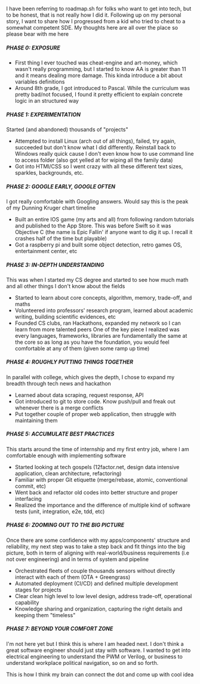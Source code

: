 
I have been referring to roadmap.sh for folks who want to get into tech, but to be honest, that is not really how I did it. Following up on my personal story, I want to share how I progressed from a kid who tried to cheat to a somewhat competent SDE.
My thoughts here are all over the place so please bear with me here

##### PHASE 0: EXPOSURE
- First thing I ever touched was cheat-engine and art-money, which wasn't really programming, but I started to know AA is greater than 11 and it means dealing more damage. This kinda introduce a bit about variables definitions
- Around 8th grade, I got introduced to Pascal. While the curriculum was pretty bad/not focused, I found it pretty efficient to explain concrete logic in an structured way


##### PHASE 1: EXPERIMENTATION
Started (and abandoned) thousands of "projects"
- Attempted to install Linux (arch out of all things), failed, try again, succeeded but don't know what I did differently. Reinstall back to Windows really quick cause I don't even know how to use command line to access folder (also got yelled at for wiping all the family data)
- Got into HTMl/CSS so I went crazy with all these different text sizes, sparkles, backgrounds, etc.


##### PHASE 2: GOOGLE EARLY, GOOGLE OFTEN
I got really comfortable with Googling answers. Would say this is the peak of my Dunning Kruger chart timeline
- Built an entire IOS game (my arts and all) from following random tutorials and published to the App Store. This was before Swift so it was Objective C (the name is Epic Fallin' if anyone want to dig it up. I recall it crashes half of the time but playable)
- Got a raspberry pi and built some object detection, retro games OS, entertainment center, etc

##### PHASE 3: IN-DEPTH UNDERSTANDING
This was when I started my CS degree and started to see how much math and all other things I don't know about the fields
- Started to learn about core concepts, algorithm, memory, trade-off, and maths
- Volunteered into professors' research program, learned about academic writing, building scientific evidences, etc
- Founded CS clubs, ran Hackathons, expanded my network so I can learn from more talented peers
One of the key piece I realized was every languages, frameworks, libraries are fundamentally the same at the core so as long as you have the foundation, you would feel comfortable at any of them (given some ramp up time)

##### PHASE 4: ROUGHLY PUTTING THINGS TOGETHER
In parallel with college, which gives the depth, I chose to expand my breadth through tech news and hackathon
- Learned about data scraping, request response, API
- Got introduced to git to store code. Know push/pull and freak out whenever there is a merge conflicts
- Put together couple of proper web application, then struggle with maintaining them

##### PHASE 5: ACCUMULATE BEST PRACTICES
This starts around the time of internship and my first entry job, where I am comfortable enough with implementing software

- Started looking at tech gospels (12factor.net, design data intensive application, clean architecture, refactoring)
- Familiar with proper Git etiquette (merge/rebase, atomic, conventional commit, etc)
- Went back and refactor old codes into better structure and proper interfacing
- Realized the importance and the difference of multiple kind of software tests (unit, integration, e2e, tdd, etc)

##### PHASE 6: ZOOMING OUT TO THE BIG PICTURE
Once there are some confidence with my apps/components' structure and reliability, my next step was to take a step back and fit things into the big picture, both in term of aligning with real-world/business requirements (i.e not over engineering) and in terms of system and pipeline

- Orchestrated fleets of couple thousands sensors without directly interact with each of them (OTA + Greengrass)
- Automated deployment (CI/CD) and defined multiple development stages for projects
- Clear clean high level to low level design, address trade-off, operational capability
- Knowledge sharing and organization, capturing the right details and keeping them "timeless"


##### PHASE 7: BEYOND YOUR COMFORT ZONE
I'm not here yet but I think this is where I am headed next. I don't think a great software engineer should just stay with software. I wanted to get into electrical engineering to understand the PWM or Verilog, or business to understand workplace political navigation, so on and so forth.

This is how I think my brain can connect the dot and come up with cool idea
